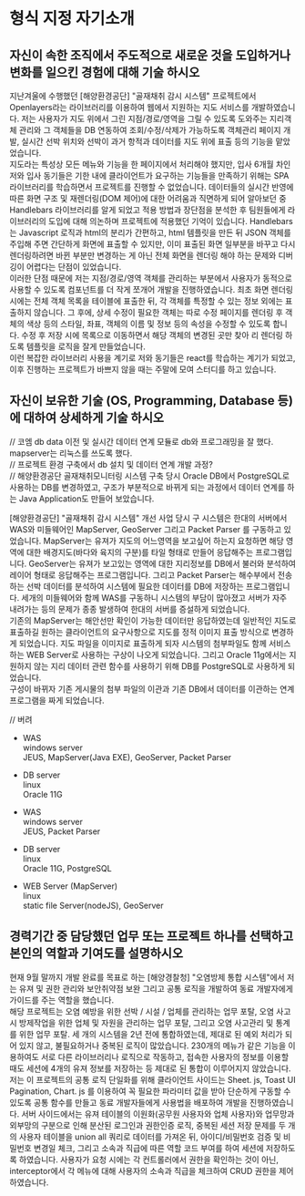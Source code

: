 # 형식 지정 자기소개

## 자신이 속한 조직에서 주도적으로 새로운 것을 도입하거나 변화를 일으킨 경험에 대해 기술 하시오

지난겨울에 수행했던 [해양환경공단] "골재채취 감시 시스템" 프로젝트에서 Openlayers라는 라이브러리를 이용하여 웹에서 지원하는 지도 서비스를 개발하였습니다. 저는 사용자가 지도 위에서 그린 지점/경로/영역을 그릴 수 있도록 도와주는 지리객체 관리와 그 객체들을 DB 연동하여 조회/수정/삭제가 가능하도록 객체관리 페이지 개발, 실시간 선박 위치와 선박이 과거 항적과 데이터를 지도 위에 표출 등의 기능을 맡았었습니다.  
지도라는 특성상 모든 메뉴와 기능을 한 페이지에서 처리해야 했지만, 입사 6개월 차인 저와 입사 동기들은 기한 내에 클라이언트가 요구하는 기능들을 만족하기 위해는 SPA 라이브러리를 학습하면서 프로젝트를 진행할 수 없었습니다. 데이터들의 실시간 반영에 따른 화면 구조 및 재렌더링(DOM 제어)에 대한 어려움과 직면하게 되어 알아보던 중 Handlebars 라이브러리를 알게 되었고 적용 방법과 장단점을 분석한 후 팀원들에게 라이브러리의 도입에 대해 의논하며 프로젝트에 적용했던 기억이 있습니다. Handlebars는 Javascript 로직과 html의 분리가 간편하고, html 템플릿을 만든 뒤 JSON 객체를 주입해 주면 간단하게 화면에 표출할 수 있지만, 이미 표출된 화면 일부분을 바꾸고 다시 렌더링하려면 바뀐 부분만 변경하는 게 아닌 전체 화면을 렌더링 해야 하는 문제와 디버깅이 어렵다는 단점이 있었습니다.  
이러한 단점 때문에 저는 지점/경로/영역 객체를 관리하는 부분에서 사용자가 동적으로 사용할 수 있도록 컴포넌트를 더 작게 쪼개어 개발을 진행하였습니다. 최초 화면 렌더링 시에는 전체 객체 목록을 테이블에 표출한 뒤, 각 객체를 특정할 수 있는 정보 외에는 표출하지 않습니다. 그 후에, 상세 수정이 필요한 객체는 따로 수정 페이지를 렌더링 후 객체의 색상 등의 스타일, 좌표, 객체의 이름 및 정보 등의 속성을 수정할 수 있도록 합니다. 수정 후 저장 시에 목록으로 이동하면서 해당 객체의 변경된 곳만 찾아 리 렌더링 하도록 템플릿을 로직을 잘게 만들었습니다.  
이런 복잡한 라이브러리 사용을 계기로 저와 동기들은 react를 학습하는 계기가 되었고, 이후 진행하는 프로젝트가 바쁘지 않을 때는 주말에 모여 스터디를 하고 있습니다.

## 자신이 보유한 기술 (OS, Programming, Database 등)에 대하여 상세하게 기술 하시오

// 코엠 db data 이전 및 실시간 데이터 연계 모듈로 db와 프로그래밍을 잘 했다. mapserver는 리눅스를 쓰도록 했다.  
// 프로젝트 환경 구축에서 db 설치 및 데이터 연계 개발 과정?  
// 해양환경공단 골재채취모니터링 시스템 구축 당시 Oracle DB에서 PostgreSQL로 사용하는 DB를 변경하였고, 구조가 부분적으로 바뀌게 되는 과정에서 데이터 연계를 하는 Java Application도 만들어 보았습니다.

[해양환경공단] "골재채취 감시 시스템" 개선 사업 당시 구 시스템은 한대의 서버에서 WAS와 미들웨어인 MapServer, GeoServer 그리고 Packet Parser 를 구동하고 있었습니다. MapServer는 유져가 지도의 어느영역을 보고싶어 하는지 요청하면 해당 영역에 대한 배경지도(바다와 육지의 구분)를 타일 형태로 만들어 응답해주는 프로그램입니다. GeoServer는 유져가 보고있는 영역에 대한 지리정보를 DB에서 불러와 분석하여 레이어 형태로 응답해주는 프로그램입니다. 그리고 Packet Parser는 해수부에서 전송하는 선박 데이터를 분석하여 시스템에 필요한 데이터를 DB에 저장하는 프로그램입니다. 세개의 미들웨어와 함께 WAS를 구동하니 시스템의 부담이 많아졌고 서버가 자주 내려가는 등의 문제가 종종 발생하여 한대의 서버를 증설하게 되었습니다.  
기존의 MapServer는 해안선만 확인이 가능한 데이터만 응답하였는데 일반적인 지도로 표출하길 원하는 클라이언트의 요구사항으로 지도를 정적 이미지 표출 방식으로 변경하게 되었습니다. 지도 파일을 이미지로 표출하게 되자 시스템의 첨부파일도 함께 서비스 하는 WEB Server로 사용하는 구상이 나오게 되었습니다. 그리고 Oracle 11g에서는 지원하지 않는 지리 데이터 관련 함수를 사용하기 위해 DB를 PostgreSQL로 사용하게 되었습니다.  
구성이 바뀌자 기존 게시물의 첨부 파일의 이관과 기존 DB에서 데이터를 이관하는 연계 프로그램을 짜게 되었습니다.

// 버려

- WAS  
  windows server  
  JEUS, MapServer(Java EXE), GeoServer, Packet Parser
- DB server  
  linux  
  Oracle 11G

- WAS  
  windows server  
  JEUS, Packet Parser
- DB server  
  linux  
  Oracle 11G, PostgreSQL
- WEB Server (MapServer)  
  linux  
  static file Server(nodeJS), GeoServer

## 경력기간 중 담당했던 업무 또는 프로젝트 하나를 선택하고 본인의 역할과 기여도를 설명하시오

현재 9월 말까지 개발 완료를 목표로 하는 [해양경찰청] "오염방제 통합 시스템"에서 저는 유져 및 권한 관리와 보안취약점 보완 그리고 공통 로직을 개발하여 동료 개발자에게 가이드를 주는 역할을 했습니다.  
해당 프로젝트는 오염 예방을 위한 선박 / 시설 / 업체를 관리하는 업무 포탈, 오염 사고 시 방제작업을 위한 업체 및 자원을 관리하는 업무 포탈, 그리고 오염 사고관리 및 통계를 위한 업무 포탈. 세 개의 시스템을 2년 전에 통합하였는데, 제대로 된 예외 처리가 되어 있지 않고, 불필요하거나 중복된 로직이 많았습니다. 230개의 메뉴가 같은 기능을 이용하여도 서로 다른 라이브러리나 로직으로 작동하고, 접속한 사용자의 정보를 이용할 때도 세션에 4개의 유져 정보를 저장하는 등 제대로 된 통합이 이루어지지 않았습니다.  
저는 이 프로젝트의 공통 로직 단일화를 위해 클라이언트 사이드는 Sheet. js, Toast UI Pagination, Chart. js 를 이용하여 꼭 필요한 파라미터 값을 받아 단순하게 구동할 수 있도록 공통 함수를 만들고 동료 개발자들에게 사용법을 배포하여 개발을 진행하였습니다. 서버 사이드에서는 유져 테이블의 이원화(공무원 사용자와 업체 사용자)와 업무망과 외부망의 구분으로 인해 분산된 로그인과 권한인증 로직, 중복된 세션 저장 문제를 두 개의 사용자 테이블을 union all 쿼리로 데이터를 가져온 뒤, 아이디/비밀번호 검증 및 비밀번호 변경일 체크, 그리고 소속과 직급에 따른 역할 코드 부여를 하여 세션에 저장하도록 하였습니다. 사용자가 요청 시에는 각 컨트롤러에서 권한을 확인하는 것이 아닌, interceptor에서 각 메뉴에 대해 사용자의 소속과 직급을 체크하여 CRUD 권한을 제어하였습니다.
